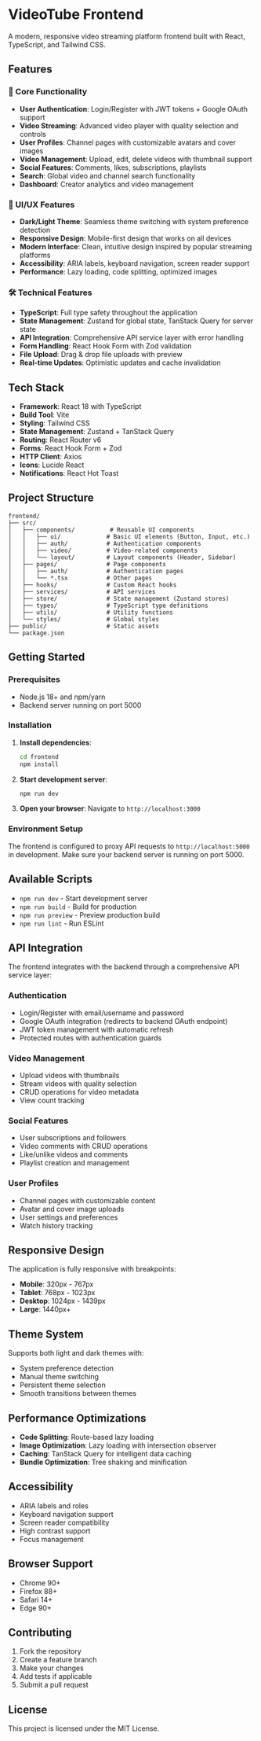 # VideoTube Frontend

A modern, responsive video streaming platform frontend built with React, TypeScript, and Tailwind CSS.

## Features

### 🎯 Core Functionality
- **User Authentication**: Login/Register with JWT tokens + Google OAuth support
- **Video Streaming**: Advanced video player with quality selection and controls
- **User Profiles**: Channel pages with customizable avatars and cover images
- **Video Management**: Upload, edit, delete videos with thumbnail support
- **Social Features**: Comments, likes, subscriptions, playlists
- **Search**: Global video and channel search functionality
- **Dashboard**: Creator analytics and video management

### 🎨 UI/UX Features
- **Dark/Light Theme**: Seamless theme switching with system preference detection
- **Responsive Design**: Mobile-first design that works on all devices
- **Modern Interface**: Clean, intuitive design inspired by popular streaming platforms
- **Accessibility**: ARIA labels, keyboard navigation, screen reader support
- **Performance**: Lazy loading, code splitting, optimized images

### 🛠 Technical Features
- **TypeScript**: Full type safety throughout the application
- **State Management**: Zustand for global state, TanStack Query for server state
- **API Integration**: Comprehensive API service layer with error handling
- **Form Handling**: React Hook Form with Zod validation
- **File Upload**: Drag & drop file uploads with preview
- **Real-time Updates**: Optimistic updates and cache invalidation

## Tech Stack

- **Framework**: React 18 with TypeScript
- **Build Tool**: Vite
- **Styling**: Tailwind CSS
- **State Management**: Zustand + TanStack Query
- **Routing**: React Router v6
- **Forms**: React Hook Form + Zod
- **HTTP Client**: Axios
- **Icons**: Lucide React
- **Notifications**: React Hot Toast

## Project Structure

```
frontend/
├── src/
│   ├── components/          # Reusable UI components
│   │   ├── ui/             # Basic UI elements (Button, Input, etc.)
│   │   ├── auth/           # Authentication components
│   │   ├── video/          # Video-related components
│   │   └── layout/         # Layout components (Header, Sidebar)
│   ├── pages/              # Page components
│   │   ├── auth/           # Authentication pages
│   │   └── *.tsx           # Other pages
│   ├── hooks/              # Custom React hooks
│   ├── services/           # API services
│   ├── store/              # State management (Zustand stores)
│   ├── types/              # TypeScript type definitions
│   ├── utils/              # Utility functions
│   └── styles/             # Global styles
├── public/                 # Static assets
└── package.json
```

## Getting Started

### Prerequisites
- Node.js 18+ and npm/yarn
- Backend server running on port 5000

### Installation

1. **Install dependencies**:
   ```bash
   cd frontend
   npm install
   ```

2. **Start development server**:
   ```bash
   npm run dev
   ```

3. **Open your browser**:
   Navigate to `http://localhost:3000`

### Environment Setup

The frontend is configured to proxy API requests to `http://localhost:5000` in development. Make sure your backend server is running on port 5000.

## Available Scripts

- `npm run dev` - Start development server
- `npm run build` - Build for production
- `npm run preview` - Preview production build
- `npm run lint` - Run ESLint

## API Integration

The frontend integrates with the backend through a comprehensive API service layer:

### Authentication
- Login/Register with email/username and password
- Google OAuth integration (redirects to backend OAuth endpoint)
- JWT token management with automatic refresh
- Protected routes with authentication guards

### Video Management
- Upload videos with thumbnails
- Stream videos with quality selection
- CRUD operations for video metadata
- View count tracking

### Social Features
- User subscriptions and followers
- Video comments with CRUD operations
- Like/unlike videos and comments
- Playlist creation and management

### User Profiles
- Channel pages with customizable content
- Avatar and cover image uploads
- User settings and preferences
- Watch history tracking

## Responsive Design

The application is fully responsive with breakpoints:
- **Mobile**: 320px - 767px
- **Tablet**: 768px - 1023px
- **Desktop**: 1024px - 1439px
- **Large**: 1440px+

## Theme System

Supports both light and dark themes with:
- System preference detection
- Manual theme switching
- Persistent theme selection
- Smooth transitions between themes

## Performance Optimizations

- **Code Splitting**: Route-based lazy loading
- **Image Optimization**: Lazy loading with intersection observer
- **Caching**: TanStack Query for intelligent data caching
- **Bundle Optimization**: Tree shaking and minification

## Accessibility

- ARIA labels and roles
- Keyboard navigation support
- Screen reader compatibility
- High contrast support
- Focus management

## Browser Support

- Chrome 90+
- Firefox 88+
- Safari 14+
- Edge 90+

## Contributing

1. Fork the repository
2. Create a feature branch
3. Make your changes
4. Add tests if applicable
5. Submit a pull request

## License

This project is licensed under the MIT License.
